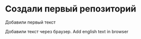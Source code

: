 # Создали первый репозиторий

Добавили первый текст

Добавили текст через браузер. Add english text in browser